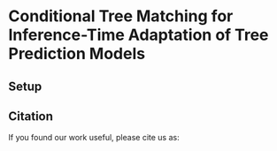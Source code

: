 # Conditional Tree Matching for Inference-Time Adaptation of Tree Prediction Models

## Setup

## Citation
If you found our work useful, please cite us as:
```

```
